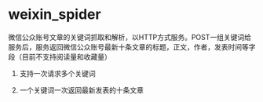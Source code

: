weixin_spider
=============

微信公众账号文章的关键词抓取和解析，以HTTP方式服务。POST一组关键词给服务后，服务返回微信公众账号最新十条文章的标题，正文，作者，发表时间等字段（目前不支持阅读量和收藏量）

1. 支持一次请求多个关键词

2. 一个关键词一次返回最新发表的十条文章


